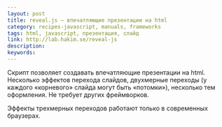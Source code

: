 ```yaml
---
layout: post
title: reveal.js — впечатляющие презентации на html
category: recipes-javascript, manuals, frameworks
tags: html, javascript, презентация, слайд
link: http://lab.hakim.se/reveal-js
description:
keywords:
---
```


<p>Скрипт позволяет создавать впечатляющие презентации на html. Несколько эффектов перехода слайдов, двухмерные переходы (у каждого «корневого» слайда могут быть «потомки»), несколько тем оформления. Не требует других фреймворков.</p>
<p>Эффекты трехмерных переходов работают только в современных браузерах.</p>
